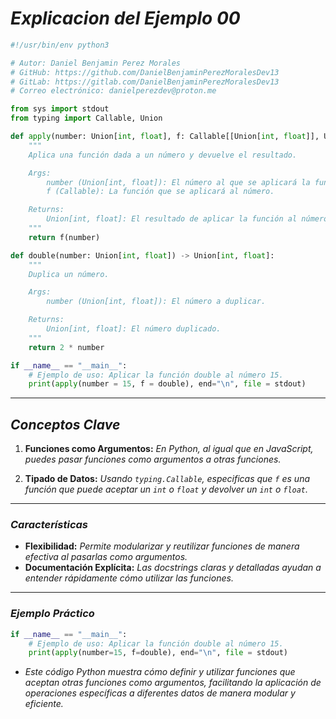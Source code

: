 <!-- Autor: Daniel Benjamin Perez Morales -->
<!-- GitHub: https://github.com/DanielBenjaminPerezMoralesDev13 -->
<!-- GitLab: https://gitlab.com/DanielBenjaminPerezMoralesDev13 -->
<!-- Correo electrónico: danielperezdev@proton.me -->

# ***Explicacion del Ejemplo 00***

```python
#!/usr/bin/env python3

# Autor: Daniel Benjamin Perez Morales
# GitHub: https://github.com/DanielBenjaminPerezMoralesDev13
# GitLab: https://gitlab.com/DanielBenjaminPerezMoralesDev13
# Correo electrónico: danielperezdev@proton.me

from sys import stdout
from typing import Callable, Union

def apply(number: Union[int, float], f: Callable[[Union[int, float]], Union[int, float]]) -> Union[int, float]:
    """
    Aplica una función dada a un número y devuelve el resultado.

    Args:
        number (Union[int, float]): El número al que se aplicará la función.
        f (Callable): La función que se aplicará al número.

    Returns:
        Union[int, float]: El resultado de aplicar la función al número.
    """
    return f(number)

def double(number: Union[int, float]) -> Union[int, float]:
    """
    Duplica un número.

    Args:
        number (Union[int, float]): El número a duplicar.

    Returns:
        Union[int, float]: El número duplicado.
    """
    return 2 * number

if __name__ == "__main__":
    # Ejemplo de uso: Aplicar la función double al número 15.
    print(apply(number = 15, f = double), end="\n", file = stdout)
```

---

## ***Conceptos Clave***

1. **Funciones como Argumentos:** *En Python, al igual que en JavaScript, puedes pasar funciones como argumentos a otras funciones.*

2. **Tipado de Datos:** *Usando `typing.Callable`, especificas que `f` es una función que puede aceptar un `int` o `float` y devolver un `int` o `float`.*

---

### ***Características***

- **Flexibilidad:** *Permite modularizar y reutilizar funciones de manera efectiva al pasarlas como argumentos.*
- **Documentación Explícita:** *Las docstrings claras y detalladas ayudan a entender rápidamente cómo utilizar las funciones.*

---

### ***Ejemplo Práctico***

```python
if __name__ == "__main__":
    # Ejemplo de uso: Aplicar la función double al número 15.
    print(apply(number=15, f=double), end="\n", file = stdout)
```

- *Este código Python muestra cómo definir y utilizar funciones que aceptan otras funciones como argumentos, facilitando la aplicación de operaciones específicas a diferentes datos de manera modular y eficiente.*

